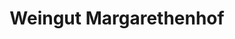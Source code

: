 ---
title: "Weingut Margarethenhof"
url: /forst-an-der-weinstrasse/weingut-margarethenhof/
shop: Spirituosen
---